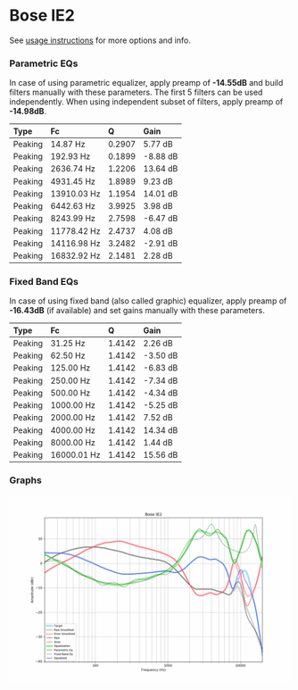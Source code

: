 # Bose IE2
See [usage instructions](https://github.com/jaakkopasanen/AutoEq#usage) for more options and info.

### Parametric EQs
In case of using parametric equalizer, apply preamp of **-14.55dB** and build filters manually
with these parameters. The first 5 filters can be used independently.
When using independent subset of filters, apply preamp of **-14.98dB**.

| Type    | Fc          |      Q | Gain     |
|:--------|:------------|:-------|:---------|
| Peaking | 14.87 Hz    | 0.2907 | 5.77 dB  |
| Peaking | 192.93 Hz   | 0.1899 | -8.88 dB |
| Peaking | 2636.74 Hz  | 1.2206 | 13.64 dB |
| Peaking | 4931.45 Hz  | 1.8989 | 9.23 dB  |
| Peaking | 13910.03 Hz | 1.1954 | 14.01 dB |
| Peaking | 6442.63 Hz  | 3.9925 | 3.98 dB  |
| Peaking | 8243.99 Hz  | 2.7598 | -6.47 dB |
| Peaking | 11778.42 Hz | 2.4737 | 4.08 dB  |
| Peaking | 14116.98 Hz | 3.2482 | -2.91 dB |
| Peaking | 16832.92 Hz | 2.1481 | 2.28 dB  |

### Fixed Band EQs
In case of using fixed band (also called graphic) equalizer, apply preamp of **-16.43dB**
(if available) and set gains manually with these parameters.

| Type    | Fc          |      Q | Gain     |
|:--------|:------------|:-------|:---------|
| Peaking | 31.25 Hz    | 1.4142 | 2.26 dB  |
| Peaking | 62.50 Hz    | 1.4142 | -3.50 dB |
| Peaking | 125.00 Hz   | 1.4142 | -6.83 dB |
| Peaking | 250.00 Hz   | 1.4142 | -7.34 dB |
| Peaking | 500.00 Hz   | 1.4142 | -4.34 dB |
| Peaking | 1000.00 Hz  | 1.4142 | -5.25 dB |
| Peaking | 2000.00 Hz  | 1.4142 | 7.52 dB  |
| Peaking | 4000.00 Hz  | 1.4142 | 14.34 dB |
| Peaking | 8000.00 Hz  | 1.4142 | 1.44 dB  |
| Peaking | 16000.01 Hz | 1.4142 | 15.56 dB |

### Graphs
![](./Bose%20IE2.png)